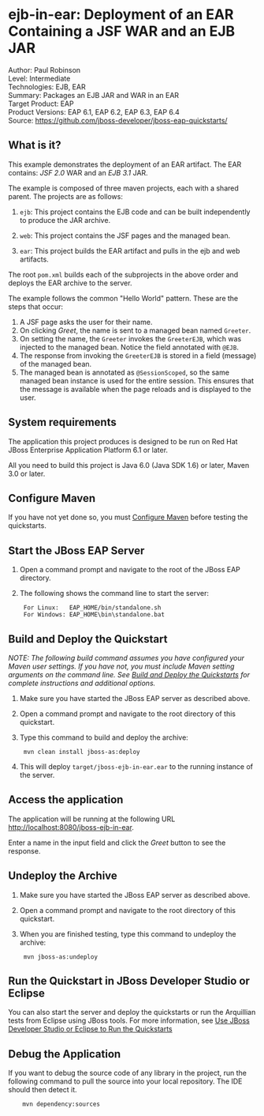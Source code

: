 ejb-in-ear: Deployment of an EAR Containing a JSF WAR and an EJB JAR
====================================================================
Author: Paul Robinson  
Level: Intermediate  
Technologies: EJB, EAR  
Summary: Packages an EJB JAR and WAR in an EAR  
Target Product: EAP  
Product Versions: EAP 6.1, EAP 6.2, EAP 6.3, EAP 6.4  
Source: <https://github.com/jboss-developer/jboss-eap-quickstarts/>  

What is it?
-----------

This example demonstrates the deployment of an EAR artifact. The EAR contains: *JSF 2.0* WAR and an *EJB 3.1* JAR.

The example is composed of three maven projects, each with a shared parent. The projects are as follows:

1. `ejb`: This project contains the EJB code and can be built independently to produce the JAR archive.

2. `web`: This project contains the JSF pages and the managed bean.

3. `ear`: This project builds the EAR artifact and pulls in the ejb and web artifacts.

The root `pom.xml` builds each of the subprojects in the above order and deploys the EAR archive to the server.


The example follows the common "Hello World" pattern. These are the steps that occur:

1. A JSF page asks the user for their name.
2. On clicking _Greet_, the name is sent to a managed bean named `Greeter`.
3. On setting the name, the `Greeter` invokes the `GreeterEJB`, which was injected to the managed bean. Notice the field annotated with `@EJB`.
4. The response from invoking the `GreeterEJB` is stored in a field (message) of the managed bean.
5. The managed bean is annotated as `@SessionScoped`, so the same managed bean instance is used for the entire session. This ensures that the message is available when the page reloads and is displayed to the user.

System requirements
-------------------

The application this project produces is designed to be run on Red Hat JBoss Enterprise Application Platform 6.1 or later. 

All you need to build this project is Java 6.0 (Java SDK 1.6) or later, Maven 3.0 or later.


Configure Maven 
-------------

If you have not yet done so, you must [Configure Maven](https://github.com/jboss-developer/jboss-developer-shared-resources/blob/master/guides/CONFIGURE_MAVEN.md#configure-maven-to-build-and-deploy-the-quickstarts) before testing the quickstarts.


Start the JBoss EAP Server
-------------------------

1. Open a command prompt and navigate to the root of the JBoss EAP directory.
2. The following shows the command line to start the server:

        For Linux:   EAP_HOME/bin/standalone.sh
        For Windows: EAP_HOME\bin\standalone.bat


Build and Deploy the Quickstart
-------------------------

_NOTE: The following build command assumes you have configured your Maven user settings. If you have not, you must include Maven setting arguments on the command line. See [Build and Deploy the Quickstarts](../README.md#build-and-deploy-the-quickstarts) for complete instructions and additional options._

1. Make sure you have started the JBoss EAP server as described above.
2. Open a command prompt and navigate to the root directory of this quickstart.
3. Type this command to build and deploy the archive:

        mvn clean install jboss-as:deploy

4. This will deploy `target/jboss-ejb-in-ear.ear` to the running instance of the server.

 

Access the application 
---------------------

The application will be running at the following URL <http://localhost:8080/jboss-ejb-in-ear>.

Enter a name in the input field and click the _Greet_ button to see the response.


Undeploy the Archive
--------------------

1. Make sure you have started the JBoss EAP server as described above.
2. Open a command prompt and navigate to the root directory of this quickstart.
3. When you are finished testing, type this command to undeploy the archive:

        mvn jboss-as:undeploy


Run the Quickstart in JBoss Developer Studio or Eclipse
-------------------------------------
You can also start the server and deploy the quickstarts or run the Arquillian tests from Eclipse using JBoss tools. For more information, see [Use JBoss Developer Studio or Eclipse to Run the Quickstarts](https://github.com/jboss-developer/jboss-developer-shared-resources/blob/master/guides/USE_JBDS.md#use-jboss-developer-studio-or-eclipse-to-run-the-quickstarts) 


Debug the Application
---------------------

If you want to debug the source code of any library in the project, run the following command to pull the source into your local repository. The IDE should then detect it.

        mvn dependency:sources

